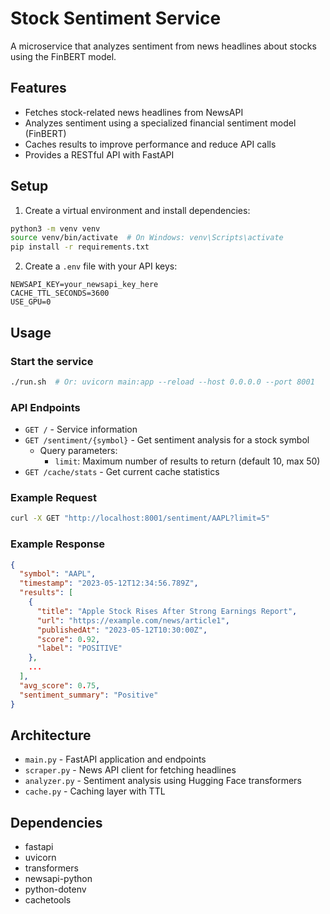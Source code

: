 # Stock Sentiment Service

A microservice that analyzes sentiment from news headlines about stocks using the FinBERT model.

## Features

- Fetches stock-related news headlines from NewsAPI
- Analyzes sentiment using a specialized financial sentiment model (FinBERT)
- Caches results to improve performance and reduce API calls
- Provides a RESTful API with FastAPI

## Setup

1. Create a virtual environment and install dependencies:

```bash
python3 -m venv venv
source venv/bin/activate  # On Windows: venv\Scripts\activate
pip install -r requirements.txt
```

2. Create a `.env` file with your API keys:

```
NEWSAPI_KEY=your_newsapi_key_here
CACHE_TTL_SECONDS=3600
USE_GPU=0
```

## Usage

### Start the service

```bash
./run.sh  # Or: uvicorn main:app --reload --host 0.0.0.0 --port 8001
```

### API Endpoints

- `GET /` - Service information
- `GET /sentiment/{symbol}` - Get sentiment analysis for a stock symbol
  - Query parameters:
    - `limit`: Maximum number of results to return (default 10, max 50)
- `GET /cache/stats` - Get current cache statistics

### Example Request

```bash
curl -X GET "http://localhost:8001/sentiment/AAPL?limit=5"
```

### Example Response

```json
{
  "symbol": "AAPL",
  "timestamp": "2023-05-12T12:34:56.789Z",
  "results": [
    {
      "title": "Apple Stock Rises After Strong Earnings Report",
      "url": "https://example.com/news/article1",
      "publishedAt": "2023-05-12T10:30:00Z",
      "score": 0.92,
      "label": "POSITIVE"
    },
    ...
  ],
  "avg_score": 0.75,
  "sentiment_summary": "Positive"
}
```

## Architecture

- `main.py` - FastAPI application and endpoints
- `scraper.py` - News API client for fetching headlines
- `analyzer.py` - Sentiment analysis using Hugging Face transformers
- `cache.py` - Caching layer with TTL

## Dependencies

- fastapi
- uvicorn
- transformers
- newsapi-python
- python-dotenv
- cachetools 